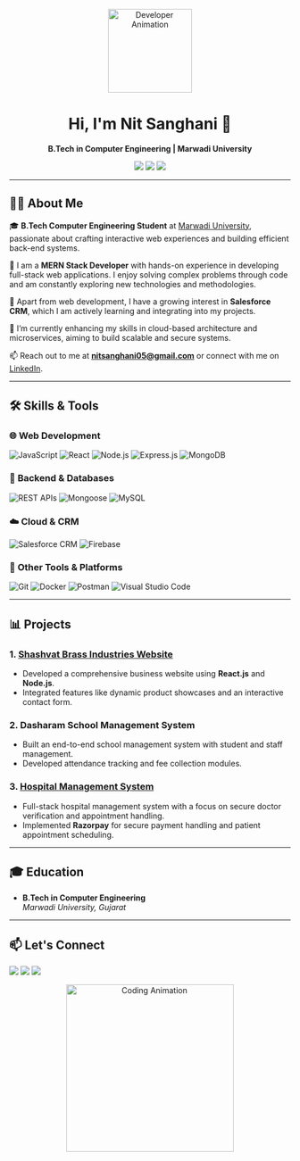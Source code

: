 <!-- Header Section with an animated GIF (Optional) -->
<p align="center">
  <img src="https://media.giphy.com/media/M9gbBd9nbDrOTu1Mqx/giphy.gif" width="150px" alt="Developer Animation">
</p>

<h1 align="center">Hi, I'm Nit Sanghani 👋</h1>

<p align="center">
  <b>B.Tech in Computer Engineering | Marwadi University</b>  
</p>

<p align="center">
  <a href="mailto:nitsanghani05@gmail.com"><img src="https://img.shields.io/badge/Email-Me-blue?style=flat-square&logo=gmail"></a>
  <a href="https://github.com/nitsanghani"><img src="https://img.shields.io/badge/GitHub-nitsanghani-black?style=flat-square&logo=github"></a>
  <a href="https://www.linkedin.com/in/nit-sanghani"><img src="https://img.shields.io/badge/LinkedIn-Connect-blue?style=flat-square&logo=linkedin"></a>
</p>

---

## 👨‍💻 About Me 

🎓 **B.Tech Computer Engineering Student** at [Marwadi University](https://www.marwadiuniversity.ac.in/), passionate about crafting interactive web experiences and building efficient back-end systems.

💼 I am a **MERN Stack Developer** with hands-on experience in developing full-stack web applications. I enjoy solving complex problems through code and am constantly exploring new technologies and methodologies.

🚀 Apart from web development, I have a growing interest in **Salesforce CRM**, which I am actively learning and integrating into my projects.

🌱 I’m currently enhancing my skills in cloud-based architecture and microservices, aiming to build scalable and secure systems.

📫 Reach out to me at **nitsanghani05@gmail.com** or connect with me on [LinkedIn](https://www.linkedin.com/in/nit-sanghani).

---

## 🛠️ Skills & Tools

### 🌐 **Web Development**
<p align="left">
  <img src="https://img.shields.io/badge/JavaScript-F7DF1E?style=for-the-badge&logo=javascript&logoColor=black" alt="JavaScript" />
  <img src="https://img.shields.io/badge/React-61DAFB?style=for-the-badge&logo=react&logoColor=black" alt="React" />
  <img src="https://img.shields.io/badge/Node.js-339933?style=for-the-badge&logo=nodedotjs&logoColor=white" alt="Node.js" />
  <img src="https://img.shields.io/badge/Express.js-404D59?style=for-the-badge&logo=express&logoColor=white" alt="Express.js" />
  <img src="https://img.shields.io/badge/MongoDB-4EA94B?style=for-the-badge&logo=mongodb&logoColor=white" alt="MongoDB" />
</p>

### 🔧 **Backend & Databases**
<p align="left">
  <img src="https://img.shields.io/badge/RESTful%20APIs-ff6f00?style=for-the-badge&logo=api&logoColor=white" alt="REST APIs" />
  <img src="https://img.shields.io/badge/Mongoose-880000?style=for-the-badge&logo=mongodb&logoColor=white" alt="Mongoose" />
  <img src="https://img.shields.io/badge/MySQL-4479A1?style=for-the-badge&logo=mysql&logoColor=white" alt="MySQL" />
</p>

### ☁️ **Cloud & CRM**
<p align="left">
  <img src="https://img.shields.io/badge/Salesforce-00A1E0?style=for-the-badge&logo=salesforce&logoColor=white" alt="Salesforce CRM" />
  <img src="https://img.shields.io/badge/Firebase-ffca28?style=for-the-badge&logo=firebase&logoColor=black" alt="Firebase" />
</p>

### 🧰 **Other Tools & Platforms**
<p align="left">
  <img src="https://img.shields.io/badge/Git-F05032?style=for-the-badge&logo=git&logoColor=white" alt="Git" />
  <img src="https://img.shields.io/badge/Docker-2496ED?style=for-the-badge&logo=docker&logoColor=white" alt="Docker" />
  <img src="https://img.shields.io/badge/Postman-FF6C37?style=for-the-badge&logo=postman&logoColor=white" alt="Postman" />
  <img src="https://img.shields.io/badge/VS%20Code-007ACC?style=for-the-badge&logo=visual%20studio%20code&logoColor=white" alt="Visual Studio Code" />
</p>

---

## 📊 Projects

### 1. **[Shashvat Brass Industries Website](https://example.com)**  
- Developed a comprehensive business website using **React.js** and **Node.js**.
- Integrated features like dynamic product showcases and an interactive contact form.

### 2. **Dasharam School Management System**  
- Built an end-to-end school management system with student and staff management.
- Developed attendance tracking and fee collection modules.

### 3. **[Hospital Management System](https://github.com/nitsanghani/Hospital-Management)**  
- Full-stack hospital management system with a focus on secure doctor verification and appointment handling.
- Implemented **Razorpay** for secure payment handling and patient appointment scheduling.

---

## 🎓 Education

- **B.Tech in Computer Engineering**  
  *Marwadi University, Gujarat*

---

## 📫 Let's Connect

<p align="left">
  <a href="mailto:nitsanghani05@gmail.com"><img src="https://img.shields.io/badge/Email-Me-D14836?style=for-the-badge&logo=gmail&logoColor=white"></a>
  <a href="https://github.com/nitsanghani"><img src="https://img.shields.io/badge/GitHub-nitsanghani-181717?style=for-the-badge&logo=github"></a>
  <a href="https://www.linkedin.com/in/nit-sanghani"><img src="https://img.shields.io/badge/LinkedIn-Connect-blue?style=for-the-badge&logo=linkedin"></a>
</p>

<p align="center">
  <img src="https://media.giphy.com/media/ZVik7pBtu9dNS/giphy.gif" width="300px" alt="Coding Animation">
</p>
